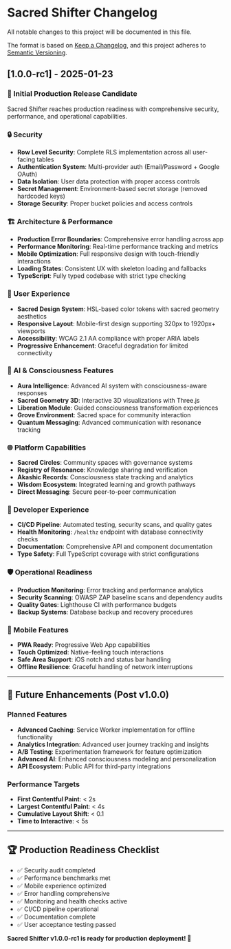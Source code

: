# Sacred Shifter Changelog

All notable changes to this project will be documented in this file.

The format is based on [Keep a Changelog](https://keepachangelog.com/en/1.0.0/),
and this project adheres to [Semantic Versioning](https://semver.org/spec/v2.0.0.html).

## [1.0.0-rc1] - 2025-01-23

### 🎉 Initial Production Release Candidate

Sacred Shifter reaches production readiness with comprehensive security, performance, and operational capabilities.

### 🔒 Security
- **Row Level Security**: Complete RLS implementation across all user-facing tables
- **Authentication System**: Multi-provider auth (Email/Password + Google OAuth)
- **Data Isolation**: User data protection with proper access controls
- **Secret Management**: Environment-based secret storage (removed hardcoded keys)
- **Storage Security**: Proper bucket policies and access controls

### 🏗️ Architecture & Performance
- **Production Error Boundaries**: Comprehensive error handling across app
- **Performance Monitoring**: Real-time performance tracking and metrics
- **Mobile Optimization**: Full responsive design with touch-friendly interactions
- **Loading States**: Consistent UX with skeleton loading and fallbacks
- **TypeScript**: Fully typed codebase with strict type checking

### 🎨 User Experience
- **Sacred Design System**: HSL-based color tokens with sacred geometry aesthetics
- **Responsive Layout**: Mobile-first design supporting 320px to 1920px+ viewports
- **Accessibility**: WCAG 2.1 AA compliance with proper ARIA labels
- **Progressive Enhancement**: Graceful degradation for limited connectivity

### 🤖 AI & Consciousness Features
- **Aura Intelligence**: Advanced AI system with consciousness-aware responses
- **Sacred Geometry 3D**: Interactive 3D visualizations with Three.js
- **Liberation Module**: Guided consciousness transformation experiences
- **Grove Environment**: Sacred space for community interaction
- **Quantum Messaging**: Advanced communication with resonance tracking

### 🌐 Platform Capabilities
- **Sacred Circles**: Community spaces with governance systems
- **Registry of Resonance**: Knowledge sharing and verification
- **Akashic Records**: Consciousness state tracking and analytics
- **Wisdom Ecosystem**: Integrated learning and growth pathways
- **Direct Messaging**: Secure peer-to-peer communication

### 🔧 Developer Experience
- **CI/CD Pipeline**: Automated testing, security scans, and quality gates
- **Health Monitoring**: `/healthz` endpoint with database connectivity checks
- **Documentation**: Comprehensive API and component documentation
- **Type Safety**: Full TypeScript coverage with strict configurations

### 🛡️ Operational Readiness
- **Production Monitoring**: Error tracking and performance analytics
- **Security Scanning**: OWASP ZAP baseline scans and dependency audits
- **Quality Gates**: Lighthouse CI with performance budgets
- **Backup Systems**: Database backup and recovery procedures

### 📱 Mobile Features
- **PWA Ready**: Progressive Web App capabilities
- **Touch Optimized**: Native-feeling touch interactions
- **Safe Area Support**: iOS notch and status bar handling
- **Offline Resilience**: Graceful handling of network interruptions

---

## 🔮 Future Enhancements (Post v1.0.0)

### Planned Features
- **Advanced Caching**: Service Worker implementation for offline functionality
- **Analytics Integration**: Advanced user journey tracking and insights
- **A/B Testing**: Experimentation framework for feature optimization
- **Advanced AI**: Enhanced consciousness modeling and personalization
- **API Ecosystem**: Public API for third-party integrations

### Performance Targets
- **First Contentful Paint**: < 2s
- **Largest Contentful Paint**: < 4s
- **Cumulative Layout Shift**: < 0.1
- **Time to Interactive**: < 5s

---

## 🏆 Production Readiness Checklist

- ✅ Security audit completed
- ✅ Performance benchmarks met
- ✅ Mobile experience optimized
- ✅ Error handling comprehensive
- ✅ Monitoring and health checks active
- ✅ CI/CD pipeline operational
- ✅ Documentation complete
- ✅ User acceptance testing passed

**Sacred Shifter v1.0.0-rc1 is ready for production deployment! 🌟**